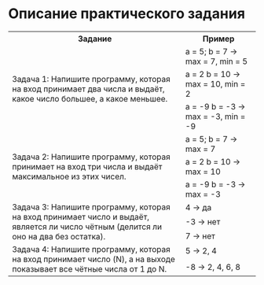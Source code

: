 # Описание практического задания

<table>
	<tr>
	    <th>Задание</th>
	    <th>Пример</th>  
	</tr>
    <tr>
	    <td rowspan="3" width="70%">Задача 1: Напишите программу, которая на вход принимает два числа и выдаёт, какое число большее, а какое меньшее.</td>
	    <td>a = 5; b = 7 ->  max = 7, min = 5</td>  
	</tr>
    <tr>
	    <td>a = 2 b = 10 -> max = 10, min = 2</td>  
    </tr>
        <tr>
	    <td>a = -9 b = -3 -> max = -3, min = -9</td>  
    </tr>
	    <tr>
	    <td rowspan="3" width="70%">Задача 2: Напишите программу, которая принимает на вход три числа и выдаёт максимальное из этих чисел.</td>
	    <td>a = 5; b = 7 ->  max = 7</td>  
	</tr>
    <tr>
	    <td>a = 2 b = 10 -> max = 10</td>  
    </tr>
        <tr>
	    <td>a = -9 b = -3 -> max = -3</td>  
    </tr>
	</tr>
	    <tr>
	    <td rowspan="3" width="70%">Задача 3: Напишите программу, которая на вход принимает число и выдаёт, является ли число чётным (делится ли оно на два без остатка).</td>
	    <td>4 -> да</td>  
	</tr>
    <tr>
	    <td>-3 -> нет</td>  
    </tr>
        <tr>
	    <td>7 -> нет</td>  
    </tr>
	</tr>
	    <tr>
	    <td rowspan="2" width="70%">Задача 4: Напишите программу, которая на вход принимает число (N), а на выходе показывает все чётные числа от 1 до N.</td>
	    <td>5 -> 2, 4</td>  
	</tr>
    <tr>
	    <td>-8 -> 2, 4, 6, 8</td> 
</table>
